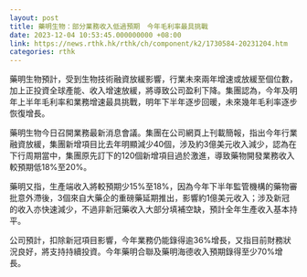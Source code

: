 ```yaml
---
layout: post
title: 藥明生物：部分業務收入低過預期　今年毛利率最具挑戰
date: 2023-12-04 10:53:45.000000000 +08:00
link: https://news.rthk.hk/rthk/ch/component/k2/1730584-20231204.htm
categories: rthk
---
```


藥明生物預計，受到生物技術融資放緩影響，行業未來兩年增速或放緩至個位數，加上正投資全球產能、收入增速放緩，將導致公司盈利下降。集團認為，今年及明年上半年毛利率和業務增速最具挑戰，明年下半年逐步回暖，未來幾年毛利率逐步恢復增長。

藥明生物今日召開業務最新消息會議。集團在公司網頁上刊載簡報，指出今年行業融資放緩，集團新增項目比去年明顯減少40個，涉及約3億美元收入減少，認為在下行周期當中，集團原先訂下的120個新增項目過於激進，導致藥物開發業務收入較預期低18%至20%。

藥明又指，生產端收入將較預期少15%至18%，因為今年下半年監管機構的藥物審批意外滯後，3個來自大藥企的重磅藥延期推出，影響約1億美元收入；涉及新冠的收入亦快速減少，不過非新冠藥收入大部分填補空缺，預計全年生產收入基本持平。

公司預計，扣除新冠項目影響，今年業務仍能錄得逾36%增長，又指目前財務狀況良好，將支持持續投資。今年藥明合聯及藥明海德收入預期錄得至少70%增長。
